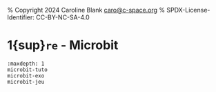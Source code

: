 % Copyright 2024 Caroline Blank <caro@c-space.org>
% SPDX-License-Identifier: CC-BY-NC-SA-4.0

# 1{sup}`re` - Microbit

```{toctree}
:maxdepth: 1
microbit-tuto
microbit-exo
microbit-jeu
```
